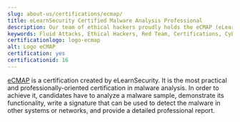 ```yaml
---
slug: about-us/certifications/ecmap/
title: eLearnSecurity Certified Malware Analysis Professional
description: Our team of ethical hackers proudly holds the eCMAP (eLearnSecurity Certified Malware Analysis Professional) certification, among many others.
keywords: Fluid Attacks, Ethical Hackers, Red Team, Certifications, Cybersecurity, Pentesters, Whitehat Hackers, ECMAP
certificationlogo: logo-ecmap
alt: Logo eCMAP
certification: yes
certificationid: 16
---
```


[eCMAP](https://elearnsecurity.com/product/ecmap-certification/)
is a certification created by eLearnSecurity.
It is the most practical and professionally-oriented certification
in malware analysis.
In order to achieve it,
candidates have to analyze a malware sample,
demonstrate its functionality,
write a signature that can be used
to detect the malware in other systems or networks,
and provide a detailed professional report.
